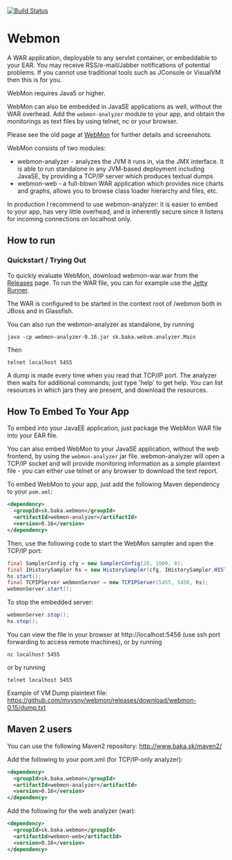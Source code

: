 [![Build Status](https://travis-ci.org/mvysny/webmon.svg?branch=master)](https://travis-ci.org/mvysny/webmon)

# Webmon

A WAR application, deployable to any servlet container, or embeddable to your EAR.
You may receive RSS/e-mail/Jabber notifications of potential problems.
If you cannot use traditional tools such as JConsole or VisualVM then this is for
you.

WebMon requires Java5 or higher.

WebMon can also be embedded in JavaSE applications as well, without the WAR overhead.
Add the `webmon-analyzer` module to your app, and obtain the monitorings as text files
by using telnet, nc or your browser.

Please see the old page at [WebMon](http://baka.sk/webmon/) for further details and screenshots.

WebMon consists of two modules:

* webmon-analyzer - analyzes the JVM it runs in, via the JMX interface. It is able to
  run standalone in any JVM-based deployment including JavaSE, by providing a TCP/IP server
  which produces textual dumps.
* webmon-web - a full-blown WAR application which provides nice charts and graphs,
  allows you to browse class loader hierarchy and files, etc.

In production I recommend to use webmon-analyzer: it is easier to embed to your app,
has very little overhead, and is inherently secure since it listens for incoming connections
on localhost only.

## How to run

### Quickstart / Trying Out

To quickly evaluate WebMon, download webmon-war.war from the [Releases](https://github.com/mvysny/webmon/releases) page.
To run the WAR file, you can for example use the [Jetty Runner](http://wiki.eclipse.org/Jetty/Howto/Using_Jetty_Runner).

The WAR is configured to be started in the context root of /webmon both in JBoss and in Glassfish.

You can also run the webmon-analyzer as standalone, by running

```
java -cp webmon-analyzer-0.16.jar sk.baka.webvm.analyzer.Main
```

Then

```
telnet localhost 5455
```

A dump is made every time when you read that TCP/IP port.
The analyzer then waits for additional commands; just type 'help' to get help.
You can list resources in which jars they are present, and download the resources.

## How To Embed To Your App

To embed into your JavaEE application, just package the WebMon WAR file into your EAR file.

You can also embed WebMon to your JavaSE application, without the web frontend, by
using the `webmon-analyzer` jar file.
webmon-analyzer will open a TCP/IP socket and will provide monitoring information as a simple
plaintext file - you can either use telnet or any browser to download the text report.

To embed WebMon to your app, just add the following Maven dependency to your `pom.xml`:

```xml
<dependency>
  <groupId>sk.baka.webmon</groupId>
  <artifactId>webmon-analyzer</artifactId>
  <version>0.16</version>
</dependency>
```

Then, use the following code to start the WebMon sampler and open the TCP/IP port:

```java
final SamplerConfig cfg = new SamplerConfig(20, 1000, 0);
final IHistorySampler hs = new HistorySampler(cfg, IHistorySampler.HISTORY_PROBLEMS, null, null);
hs.start();
final TCPIPServer webmonServer = new TCPIPServer(5455, 5456, hs);
webmonServer.start();
```

To stop the embedded server:

```java
webmonServer.stop();
hs.stop();
```

You can view the file in your browser at http://localhost:5456 (use ssh port forwarding to access remote machines), or by running

```
nc localhost 5455
```

or by running

```
telnet localhost 5455
```

Example of VM Dump plaintext file: https://github.com/mvysny/webmon/releases/download/webmon-0.15/dump.txt

## Maven 2 users

You can use the following Maven2 repository: http://www.baka.sk/maven2/

Add the following to your pom.xml (for TCP/IP-only analyzer):

```xml
<dependency>
  <groupId>sk.baka.webmon</groupId>
  <artifactId>webmon-analyzer</artifactId>
  <version>0.16</version>
</dependency>
```

Add the following for the web analyzer (war):

```xml
<dependency>
  <groupId>sk.baka.webmon</groupId>
  <artifactId>webmon-web</artifactId>
  <version>0.16</version>
</dependency>
```

